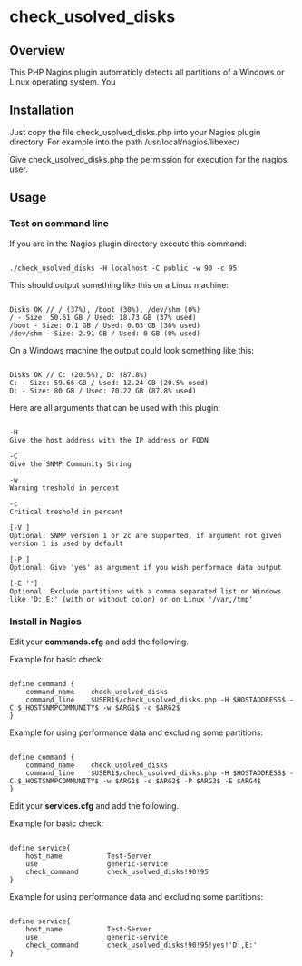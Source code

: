 # check_usolved_disks

## Overview

This PHP Nagios plugin automaticly detects all partitions of a Windows or Linux operating system.
You

## Installation

Just copy the file check_usolved_disks.php into your Nagios plugin directory.
For example into the path /usr/local/nagios/libexec/

Give check_usolved_disks.php the permission for execution for the nagios user.

## Usage

### Test on command line
If you are in the Nagios plugin directory execute this command:

<pre><code>
./check_usolved_disks -H localhost -C public -w 90 -c 95
</code></pre>

This should output something like this on a Linux machine:

<pre><code>
Disks OK // / (37%), /boot (30%), /dev/shm (0%)
/ - Size: 50.61 GB / Used: 18.73 GB (37% used)
/boot - Size: 0.1 GB / Used: 0.03 GB (30% used)
/dev/shm - Size: 2.91 GB / Used: 0 GB (0% used)
</code></pre>


On a Windows machine the output could look something like this:

<pre><code>
Disks OK // C: (20.5%), D: (87.8%)
C: - Size: 59.66 GB / Used: 12.24 GB (20.5% used)
D: - Size: 80 GB / Used: 70.22 GB (87.8% used)
</code></pre>

Here are all arguments that can be used with this plugin:

<pre><code>
-H <host address>
Give the host address with the IP address or FQDN

-C <snmp community>
Give the SNMP Community String

-w <warn>
Warning treshold in percent

-c <crit>
Critical treshold in percent

[-V <snmp version>]
Optional: SNMP version 1 or 2c are supported, if argument not given version 1 is used by default

[-P <perfdata>]
Optional: Give 'yes' as argument if you wish performace data output

[-E '<exclude partitions>']
Optional: Exclude partitions with a comma separated list on Windows like 'D:,E:' (with or without colon) or on Linux '/var,/tmp'
</code></pre>

### Install in Nagios

Edit your **commands.cfg** and add the following.

Example for basic check:

<pre><code>
define command {
    command_name    check_usolved_disks
    command_line    $USER1$/check_usolved_disks.php -H $HOSTADDRESS$ -C $_HOSTSNMPCOMMUNITY$ -w $ARG1$ -c $ARG2$
}
</code></pre>

Example for using performance data and excluding some partitions:

<pre><code>
define command {
    command_name    check_usolved_disks
    command_line    $USER1$/check_usolved_disks.php -H $HOSTADDRESS$ -C $_HOSTSNMPCOMMUNITY$ -w $ARG1$ -c $ARG2$ -P $ARG3$ -E $ARG4$
}
</code></pre>

Edit your **services.cfg** and add the following.

Example for basic check:

<pre><code>
define service{
	host_name			Test-Server
	use					generic-service
	check_command		check_usolved_disks!90!95
}
</code></pre>

Example for using performance data and excluding some partitions:

<pre><code>
define service{
	host_name			Test-Server
	use					generic-service
	check_command		check_usolved_disks!90!95!yes!'D:,E:'
}
</code></pre>


